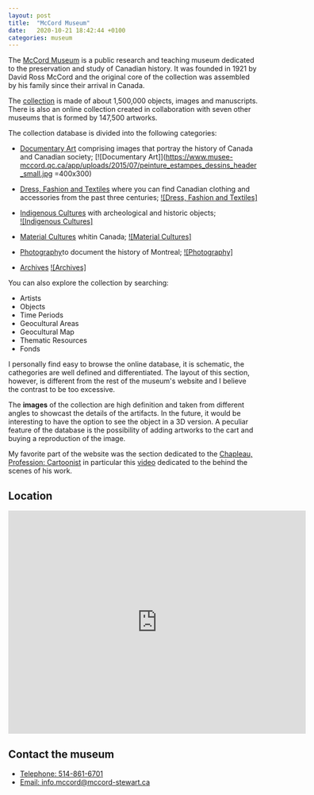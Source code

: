 ```yaml
---
layout: post
title:  "McCord Museum"
date:   2020-10-21 18:42:44 +0100
categories: museum
---
```

The [McCord Museum](https://www.musee-mccord.qc.ca/en/#skipContent) is a public research and teaching museum dedicated to the preservation and study of Canadian history. It was founded in 1921 by David Ross McCord and the original core of the collection was assembled by his family since their arrival in Canada. 

The [collection](http://collections.musee-mccord.qc.ca/en/keys/collections) is made of about 1,500,000 objects, images and manuscripts. There is also an online collection created in collaboration with seven other museums that is formed by 147,500 artworks.

The collection database is divided into the following categories:
- [Documentary Art](https://www.musee-mccord.qc.ca/en/collections/documentary-art/) comprising images that portray the history of Canada and Canadian society; 
[![Documentary Art]](https://www.musee-mccord.qc.ca/app/uploads/2015/07/peinture_estampes_dessins_header_small.jpg =400x300)

- [Dress, Fashion and Textiles](https://www.musee-mccord.qc.ca/en/collections/dress-fashion-and-textiles/) where you can find Canadian clothing and accessories from the past three centuries; 
[![Dress, Fashion and Textiles]](https://www.musee-mccord.qc.ca/app/uploads/2015/07/costumes_textiles_header_en.jpg)

- [Indigenous Cultures](https://www.musee-mccord.qc.ca/en/collections/indigenous-cultures/) with archeological and historic objects;  
[![Indigenous Cultures]](https://www.musee-mccord.qc.ca/app/uploads/2015/07/ethnologie_archeologie_header_en.jpg)

- [Material Cultures](https://www.musee-mccord.qc.ca/en/collections/material-culture/) whitin Canada; 
[![Material Cultures]](https://www.musee-mccord.qc.ca/app/uploads/2015/07/arts_decoratifs_header_en.jpg)

- [Photography](https://www.musee-mccord.qc.ca/en/collections/photography/)to document the history of Montreal; 
[![Photography]](https://www.musee-mccord.qc.ca/app/uploads/2015/07/photographies_header_en.jpg)

- [Archives](https://www.musee-mccord.qc.ca/en/collections/archives/)
[![Archives]](https://www.musee-mccord.qc.ca/app/uploads/2015/07/archives_textuelles_header_en.jpg)


You can also explore the collection by searching:
- Artists
- Objects
- Time Periods
- Geocultural Areas
- Geocultural Map
- Thematic Resources
- Fonds

I personally find easy to browse the online database, it is schematic, the cathegories are well defined and differentiated. The layout of this section, however, is different from the rest of the museum's website and I believe the contrast to be too excessive.   

The **images** of the collection are high definition and taken from different angles to showcast the details of the artifacts. In the future, it would be interesting to have the option to see the object in a 3D version. A peculiar feature of the database is the possibility of adding artworks to the cart and buying a reproduction of the image.       

My favorite part of the website was the section dedicated to the [Chapleau, Profession: Cartoonist](https://www.musee-mccord.qc.ca/en/exhibitions/chapleau-profession-cartoonist/) in particular this [video](https://youtu.be/mIwa9zN82Lc) dedicated to the behind the scenes of his work. 
           

## Location
<iframe src="https://www.google.com/maps/embed?pb=!1m14!1m8!1m3!1d11185.148578801238!2d-73.5734071!3d45.504298!3m2!1i1024!2i768!4f13.1!3m3!1m2!1s0x0%3A0xd1683b4ce04d0773!2sMcCord%20Museum!5e0!3m2!1sit!2suk!4v1603278440850!5m2!1sit!2suk" width="600" height="450" frameborder="0" style="border:0;" allowfullscreen="" aria-hidden="false" tabindex="0"></iframe>
            

## Contact the museum
- <a href="tel:514-861-6701">Telephone: 514-861-6701</a>
- <a href="malitoinfo.mccord@mccord-stewart.ca">Email: info.mccord@mccord-stewart.ca</a>


